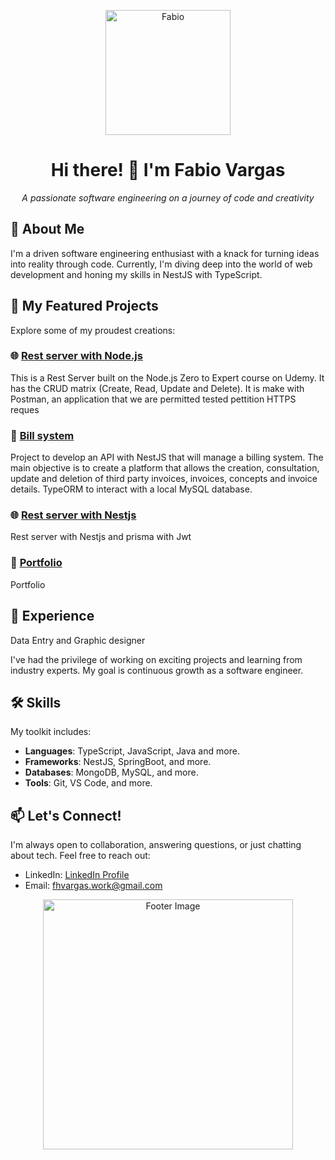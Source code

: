 <!-- Header Section -->
<p align="center">
  <img src="https://i.pinimg.com/originals/b9/ff/0a/b9ff0a14da68715d495b0c6d55fc1b28.gif" alt="Fabio" width="200" height="200">
</p>

<h1 align="center">Hi there! 👋 I'm Fabio Vargas</h1>

<p align="center">
  <i>A passionate software engineering on a journey of code and creativity</i>
</p>

<!-- About Me Section -->
## 🌟 About Me

I'm a driven software engineering enthusiast with a knack for turning ideas into reality through code. Currently, I'm diving deep into the world of web development and honing my skills in NestJS with TypeScript.

<!-- Featured Projects Section -->
## 🚀 My Featured Projects

Explore some of my proudest creations:

### 🌐 [Rest server with Node.js](https://github.com/VarScript/project-restserver-nodejs)
This is a Rest Server built on the Node.js Zero to Expert course on Udemy. It has the CRUD matrix (Create, Read, Update and Delete). It is make with Postman, an application that we are permitted tested pettition HTTPS reques

### 🚀 [Bill system](https://github.com/VarScript/project-bill-system)
Project to develop an API with NestJS that will manage a billing system. The main objective is to create a platform that allows the creation, consultation, update and deletion of third party invoices, invoices, concepts and invoice details. TypeORM to interact with a local MySQL database.

### 🌐 [Rest server with Nestjs](https://github.com/VarScript/project-nest-api)
Rest server with Nestjs and prisma with Jwt

### 🚀 [Portfolio](https://varscript.github.io)
Portfolio

<!-- Experience Section -->
## 💼 Experience

Data Entry and Graphic designer

I've had the privilege of working on exciting projects and learning from industry experts. My goal is continuous growth as a software engineer. 

<!-- Skills Section -->
## 🛠️ Skills

My toolkit includes:

- **Languages**: TypeScript, JavaScript, Java and more.
- **Frameworks**: NestJS, SpringBoot, and more.
- **Databases**: MongoDB, MySQL, and more.
- **Tools**: Git, VS Code, and more.

<!-- Contact Section -->
## 📫 Let's Connect!

I'm always open to collaboration, answering questions, or just chatting about tech. Feel free to reach out:

- LinkedIn: [LinkedIn Profile](www.linkedin.com/in/fabio-vargas-b895551a4)
- Email: [fhvargas.work@gmail.com](mailto:fhvargas.work@gmail.com)

<!-- Footer Section -->
<div align="center">
  <img src="your_footer_image_url_here" alt="Footer Image" width="400">
</div>
